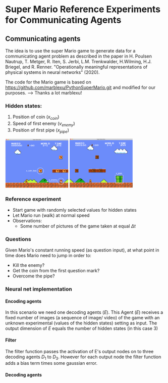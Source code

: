 # Super Mario Reference Experiments for Communicating Agents
## Communicating agents

The idea is to use the super Mario game to generate data for a communicating agent problem as described in the paper in H. Poulsen Nautrup, T. Metger, R. Iten, S. Jerbi, L.M. Trenkwalder, H.Wilming, H.J. Briegel, and R. Renner. "Operationally meaningful representations of physical systems in neural networks" (2020).

The code for the Mario game is based on https://github.com/marblexu/PythonSuperMario.git and modified for our purposes. --> Thanks a lot marblexu!


### Hidden states:
  1. Position of coin ($x_{coin}$) 
  1. Speed of first enemy ($v_{enemy}$)
  2. Position of first pipe ($x_{pipe}$)

<img src="resources/figures/mario1.png" alt="drawing" width="200"/>
<img src="resources/figures/mario2.png" alt="drawing" width="200"/>

### Reference experiment
  - Start game with randomly selected values for hidden states  
  - Let Mario run (walk) at normal speed
  - Observations:
    - Some number of pictures of the game taken at equal $\Delta t$ 

### Questions
Given Mario's constant running speed (as question input), at what point in time does Mario need to jump in order to:
  - Kill the enemy?
  - Get the coin from the first question mark?
  - Overcome the pipe?

### Neural net implementation
#### Encoding agents
In this scenario we need one decoding agents ($E$).
This Agent ($E$) receives a fixed number of images (a sequence of image/ video) of the game with an unknown experimental (values of the hidden states) setting as input.
The output dimension of $E$ equals the number of hidden states (in this case 3)

#### Filter
The filter function passes the activation of E's output nodes on to three decoding agents $D_1$ to $D_3$.
However for each output node the filter function adds a bias term times some gaussian error. 

#### Decoding agents





